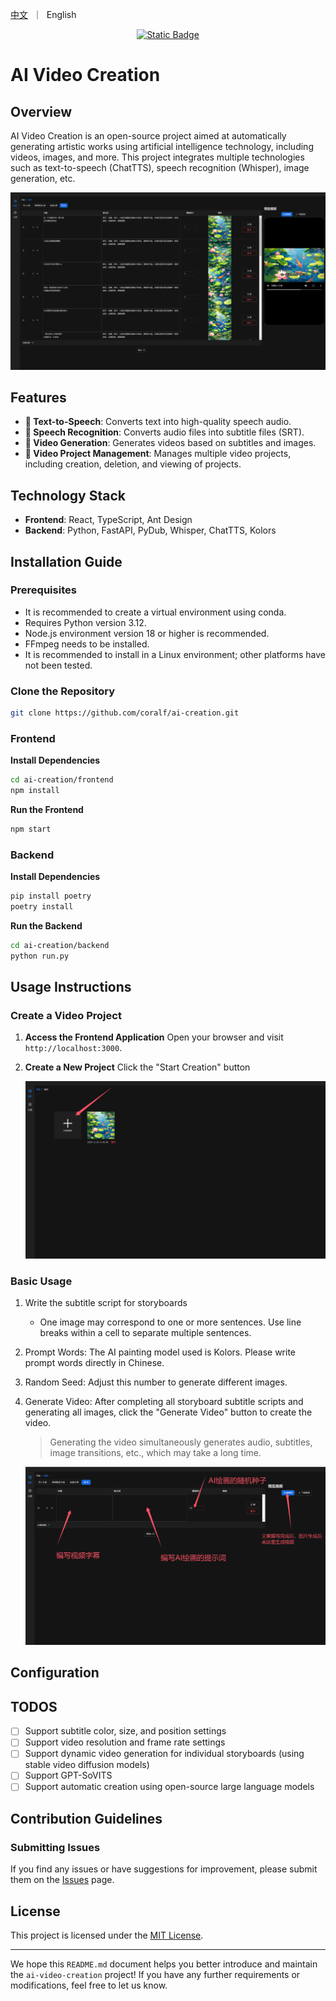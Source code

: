<p align="left">
    <a href="README.md">中文</a>&nbsp ｜ &nbspEnglish
</p>
<div align="center">
  <a href=''><img alt="Static Badge" src="https://img.shields.io/badge/AI%20Creation-github-brightgreen"></a>
</div>

# AI Video Creation

## Overview

AI Video Creation is an open-source project aimed at automatically generating artistic works using artificial intelligence technology, including videos, images, and more. This project integrates multiple technologies such as text-to-speech (ChatTTS), speech recognition (Whisper), image generation, etc.

<div align="center">
  <img src="./assets/image_1.png">
</div>

## Features

- **🚀 Text-to-Speech**: Converts text into high-quality speech audio.
- **🚀 Speech Recognition**: Converts audio files into subtitle files (SRT).
- **🚀 Video Generation**: Generates videos based on subtitles and images.
- **🚀 Video Project Management**: Manages multiple video projects, including creation, deletion, and viewing of projects.

## Technology Stack

- **Frontend**: React, TypeScript, Ant Design
- **Backend**: Python, FastAPI, PyDub, Whisper, ChatTTS, Kolors

## Installation Guide

### Prerequisites
* It is recommended to create a virtual environment using conda.
* Requires Python version 3.12.
* Node.js environment version 18 or higher is recommended.
* FFmpeg needs to be installed.
* It is recommended to install in a Linux environment; other platforms have not been tested.

### Clone the Repository

```bash
git clone https://github.com/coralf/ai-creation.git
```

### Frontend

**Install Dependencies**
```bash
cd ai-creation/frontend
npm install
```

**Run the Frontend**
```bash
npm start
```

### Backend

**Install Dependencies**
```bash
pip install poetry
poetry install
```

**Run the Backend**
```bash
cd ai-creation/backend
python run.py
```

## Usage Instructions

### Create a Video Project

1. **Access the Frontend Application**
   Open your browser and visit `http://localhost:3000`.

2. **Create a New Project**
   Click the "Start Creation" button
   <div align="center">
       <img src="./assets/image_create_project.png"/>
   </div>

### Basic Usage
1. Write the subtitle script for storyboards
   * One image may correspond to one or more sentences. Use line breaks within a cell to separate multiple sentences.

2. Prompt Words: The AI painting model used is Kolors. Please write prompt words directly in Chinese.

3. Random Seed: Adjust this number to generate different images.

4. Generate Video: After completing all storyboard subtitle scripts and generating all images, click the "Generate Video" button to create the video.
   > Generating the video simultaneously generates audio, subtitles, image transitions, etc., which may take a long time.
   <div align="center">
       <img src="./assets/image_basic_use.png"/>
   </div>

## Configuration

## TODOS
- [ ] Support subtitle color, size, and position settings
- [ ] Support video resolution and frame rate settings
- [ ] Support dynamic video generation for individual storyboards (using stable video diffusion models)
- [ ] Support GPT-SoVITS
- [ ] Support automatic creation using open-source large language models

## Contribution Guidelines

### Submitting Issues

If you find any issues or have suggestions for improvement, please submit them on the [Issues](https://github.com/coralf/ai-video-creation/issues) page.

## License

This project is licensed under the [MIT License](LICENSE).

---

We hope this `README.md` document helps you better introduce and maintain the `ai-video-creation` project! If you have any further requirements or modifications, feel free to let us know.